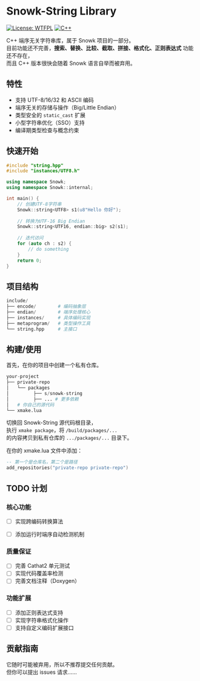 # Snowk-String Library

[![License: WTFPL](https://img.shields.io/badge/License-WTFPL-brightgreen.svg)](http://www.wtfpl.net/about/)
[![C++](https://img.shields.io/badge/C++-23-blue.svg)](https://isocpp.org/)

C++ 端序无关字符串库，属于 Snowk 项目的一部分。  
目前功能还不完善，**搜索、替换、比较、截取、拼接、格式化、正则表达式** 功能还不存在，  
而且 C++ 版本很快会随着 Snowk 语言自举而被弃用。

## 特性

- 支持 UTF-8/16/32 和 ASCII 编码
- 端序无关的存储与操作（Big/Little Endian）
- 类型安全的 `static_cast` 扩展
- 小型字符串优化（SSO）支持
- 编译期类型检查与概念约束

## 快速开始

```cpp
#include "string.hpp"
#include "instances/UTF8.h"

using namespace Snowk;
using namespace Snowk::internal;

int main() {
    // 创建UTF-8字符串
    Snowk::string<UTF8> s1(u8"Hello 你好");
    
    // 转换为UTF-16 Big Endian
    Snowk::string<UTF16, endian::big> s2(s1);
    
    // 迭代访问
    for (auto ch : s2) {
        // do something
    }
    return 0;
}
```

## 项目结构

```python
include/
├── encode/        # 编码抽象层
├── endian/        # 端序处理核心
├── instances/     # 具体编码实现
├── metaprogram/   # 类型操作工具
└── string.hpp     # 主接口
```

## 构建/使用

首先，在你的项目中创建一个私有仓库。

```python
your-project
├── private-repo
│   └── packages
│         ├── s/snowk-string
│         ├── ... # 更多依赖
│   # 你自己的源代码
└── xmake.lua
```
切换回 Snowk-String 源代码根目录，  
执行 `xmake package`，将 `/build/packages/...`  
的内容拷贝到私有仓库的 `.../packages/...` 目录下。

在你的 xmake.lua 文件中添加：
```lua
-- 第一个是仓库名，第二个是路径
add_repositories("private-repo private-repo")
```

## TODO 计划

### 核心功能
- [ ] 实现跨编码转换算法
- [ ] 添加运行时端序自动检测机制



### 质量保证
- [ ] 完善 Cathat2 单元测试
- [ ] 实现代码覆盖率检测
- [ ] 完善文档注释（Doxygen）

### 功能扩展
- [ ] 添加正则表达式支持
- [ ] 实现字符串格式化操作
- [ ] 支持自定义编码扩展接口

## 贡献指南

它随时可能被弃用，所以不推荐提交任何贡献。  
但你可以提出 issues 请求……
